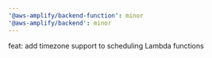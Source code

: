 ```yaml
---
'@aws-amplify/backend-function': minor
'@aws-amplify/backend': minor
---
```


feat: add timezone support to scheduling Lambda functions
